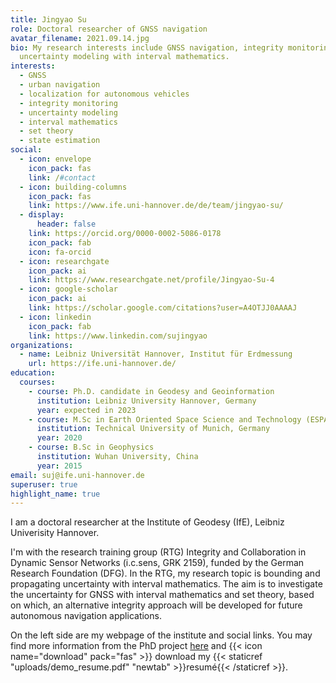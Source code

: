 ```yaml
---
title: Jingyao Su
role: Doctoral researcher of GNSS navigation
avatar_filename: 2021.09.14.jpg
bio: My research interests include GNSS navigation, integrity monitoring and
  uncertainty modeling with interval mathematics.
interests:
  - GNSS
  - urban navigation
  - localization for autonomous vehicles
  - integrity monitoring
  - uncertainty modeling
  - interval mathematics
  - set theory
  - state estimation
social:
  - icon: envelope
    icon_pack: fas
    link: /#contact
  - icon: building-columns
    icon_pack: fas
    link: https://www.ife.uni-hannover.de/de/team/jingyao-su/
  - display:
      header: false
    link: https://orcid.org/0000-0002-5086-0178
    icon_pack: fab
    icon: fa-orcid
  - icon: researchgate
    icon_pack: ai
    link: https://www.researchgate.net/profile/Jingyao-Su-4
  - icon: google-scholar
    icon_pack: ai
    link: https://scholar.google.com/citations?user=A4OTJJ0AAAAJ
  - icon: linkedin
    icon_pack: fab
    link: https://www.linkedin.com/sujingyao
organizations:
  - name: Leibniz Universität Hannover, Institut für Erdmessung
    url: https://ife.uni-hannover.de/
education:
  courses:
    - course: Ph.D. candidate in Geodesy and Geoinformation
      institution: Leibniz University Hannover, Germany
      year: expected in 2023
    - course: M.Sc in Earth Oriented Space Science and Technology (ESPACE)
      institution: Technical University of Munich, Germany
      year: 2020
    - course: B.Sc in Geophysics
      institution: Wuhan University, China
      year: 2015
email: suj@ife.uni-hannover.de
superuser: true
highlight_name: true
---
```

I am a doctoral researcher at the Institute of Geodesy (IfE), Leibniz Univerisity Hannover. 

I'm with the research training group (RTG) Integrity and Collaboration in Dynamic Sensor Networks (i.c.sens, GRK 2159), funded by the German Research Foundation (DFG). In the RTG, my research topic is bounding and propagating uncertainty with interval mathematics. The aim is to investigate the uncertainty for GNSS with interval mathematics and set theory, based on which, an alternative integrity approach will be developed for future autonomous navigation applications.

On the left side are my webpage of the institute and social links. You may find more information from the PhD project [here](https://www.icsens.uni-hannover.de/en/research/phd-projects/projects-of-the-2nd-cohort/bounding-and-propagating/) and {{< icon name="download" pack="fas" >}} download my {{< staticref "uploads/demo_resume.pdf" "newtab" >}}resumé{{< /staticref >}}.
